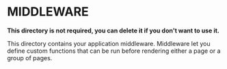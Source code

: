 # MIDDLEWARE

**This directory is not required, you can delete it if you don't want to use it.**

This directory contains your application middleware.
Middleware let you define custom functions that can be run before rendering either a page or a group of pages.

